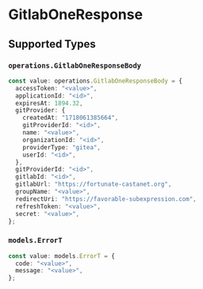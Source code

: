 # GitlabOneResponse


## Supported Types

### `operations.GitlabOneResponseBody`

```typescript
const value: operations.GitlabOneResponseBody = {
  accessToken: "<value>",
  applicationId: "<id>",
  expiresAt: 1894.32,
  gitProvider: {
    createdAt: "1718061385664",
    gitProviderId: "<id>",
    name: "<value>",
    organizationId: "<id>",
    providerType: "gitea",
    userId: "<id>",
  },
  gitProviderId: "<id>",
  gitlabId: "<id>",
  gitlabUrl: "https://fortunate-castanet.org",
  groupName: "<value>",
  redirectUri: "https://favorable-subexpression.com",
  refreshToken: "<value>",
  secret: "<value>",
};
```

### `models.ErrorT`

```typescript
const value: models.ErrorT = {
  code: "<value>",
  message: "<value>",
};
```


